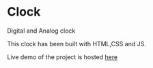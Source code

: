 # Clock
 Digital and Analog clock
 
This clock has been built with HTML,CSS and JS.

Live demo of the project is hosted [here](https://shajith-it-is.github.io/Digital-clock/)

